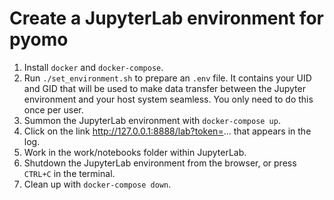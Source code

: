 # Create a JupyterLab environment for pyomo

1. Install `docker` and `docker-compose`.
2. Run `./set_environment.sh` to prepare an `.env` file. It contains your UID and GID that will be used to make data transfer between the Jupyter environment and your host system seamless. You only need to do this once per user.
3. Summon the JupyterLab environment with `docker-compose up`.
4. Click on the link http://127.0.0.1:8888/lab?token=... that appears in the log.
5. Work in the work/notebooks folder within JupyterLab.
6. Shutdown the JupyterLab environment from the browser, or press `CTRL+C` in the terminal.
7. Clean up with `docker-compose down`.
